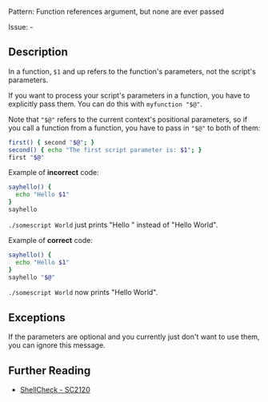 Pattern: Function references argument, but none are ever passed

Issue: -

## Description

In a function, `$1` and up refers to the function's parameters, not the script's parameters.

If you want to process your script's parameters in a function, you have to explicitly pass them. You can do this with `myfunction "$@"`.

Note that `"$@"` refers to the current context's positional parameters, so if you call a function from a function, you have to pass in `"$@"` to both of them:

```sh
first() { second "$@"; }
second() { echo "The first script parameter is: $1"; }
first "$@"
```

Example of **incorrect** code:

```sh
sayhello() {
  echo "Hello $1"
}
sayhello
```

`./somescript World` just prints "Hello " instead of "Hello World".

Example of **correct** code:

```sh
sayhello() {
  echo "Hello $1"
}
sayhello "$@"
```

`./somescript World` now prints "Hello World".

## Exceptions

If the parameters are optional and you currently just don't want to use them, you can ignore this message.

## Further Reading

* [ShellCheck - SC2120](https://github.com/koalaman/shellcheck/wiki/SC2120)
